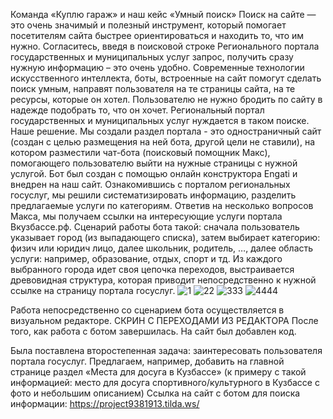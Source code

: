 Команда «Куплю гараж» и  наш кейс «Умный поиск»
Поиск на сайте — это очень значимый и полезный инструмент, который помогает посетителям сайта быстрее ориентироваться и находить то, что им нужно. Согласитесь, введя в поисковой строке Регионального портала государственных и муниципальных услуг запрос, получить сразу нужную информацию – это очень удобно. 
Современные технологии искусственного интеллекта, боты, встроенные на сайт помогут сделать поиск умным, направят пользователя на те страницы сайта, на те ресурсы, которые он хотел. Пользователю не нужно бродить по сайту в надежде подобрать то, что он хочет. 
Региональный портал государственных и муниципальных услуг нуждается в таком поиске.
Наше решение. Мы создали раздел портала -  это одностраничный сайт (создан с целью размещения на ней бота, другой цели не ставили), на котором разместили чат-бота (поисковый помощник Макс), помогающего пользователю выйти на нужные страницы с нужной услугой.
Бот был создан с помощью онлайн конструктора Engati и внедрен на наш сайт.
Ознакомившись с порталом региональных госуслуг, мы решили систематизировать информацию, разделить предлагаемые услуги по категориям. 
Ответив на несколько вопросов Макса, мы получаем ссылки на интересующие услуги портала Вкузбассе.рф.
Сценарий работы бота такой: сначала пользователь указывает город (из выпадающего списка), затем выбирает категорию: физич или юридич лицо, далее школьник,  родитель, …, далее область услуги: например, образование, отдых, спорт и тд.
Из каждого выбранного города идет своя цепочка переходов, выстраивается древовидная структура, которая приводит непосредственно к нужной ссылке на страницу портала госуслуг.
![1](https://github.com/Wrawww/garagekuplu/assets/117288329/290a6e09-b4ac-4993-be1f-9d25e292370d)
![22](https://github.com/Wrawww/garagekuplu/assets/117288329/8e83950e-5297-4673-992d-ec7596e7f8cb)
![333](https://github.com/Wrawww/garagekuplu/assets/117288329/5675272d-f00d-4a5e-a2d8-7357164313df)
![4444](https://github.com/Wrawww/garagekuplu/assets/117288329/c38279cd-e2c0-4847-9b4f-775b0356537a)

Работа непосредственно со сценарием бота осуществляется в визуальном редакторе. 
СКРИН С ПЕРЕХОДАМИ ИЗ РЕДАКТОРА 
После того, как работа с ботом завершилась. На сайт был добавлен код. 

Была поставлена второстепенная задача: заинтересовать пользователя портала госуслуг. Предлагаем, например, добавить на главной странице раздел «Места для досуга в Кузбассе» (к примеру с такой информацией: место для досуга спортивного/культурного  в Кузбассе с фото и небольшим описанием)
Ссылка на сайт с ботом для поиска информации: https://project9381913.tilda.ws/
